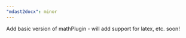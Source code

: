 ```yaml
---
"mdast2docx": minor
---
```


Add basic version of mathPlugin - will add support for latex, etc. soon!
